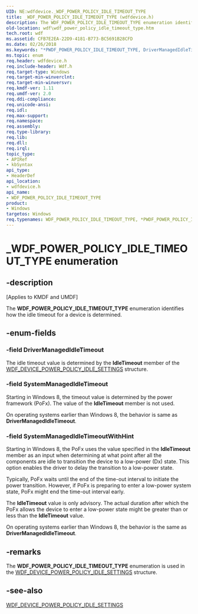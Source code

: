 ```yaml
---
UID: NE:wdfdevice._WDF_POWER_POLICY_IDLE_TIMEOUT_TYPE
title: _WDF_POWER_POLICY_IDLE_TIMEOUT_TYPE (wdfdevice.h)
description: The WDF_POWER_POLICY_IDLE_TIMEOUT_TYPE enumeration identifies how the idle timeout for a device is determined.
old-location: wdf\wdf_power_policy_idle_timeout_type.htm
tech.root: wdf
ms.assetid: CFB7E2EA-22D9-4181-B773-BC5691B28CFD
ms.date: 02/26/2018
ms.keywords: "*PWDF_POWER_POLICY_IDLE_TIMEOUT_TYPE, DriverManagedIdleTimeout, PWDF_POWER_POLICY_IDLE_TIMEOUT_TYPE, PWDF_POWER_POLICY_IDLE_TIMEOUT_TYPE enumeration pointer, SystemManagedIdleTimeout, SystemManagedIdleTimeoutWithHint, WDF_POWER_POLICY_IDLE_TIMEOUT_TYPE, WDF_POWER_POLICY_IDLE_TIMEOUT_TYPE enumeration, _WDF_POWER_POLICY_IDLE_TIMEOUT_TYPE, kmdf.wdf_power_policy_idle_timeout_type, wdf.wdf_power_policy_idle_timeout_type, wdfdevice/DriverManagedIdleTimeout, wdfdevice/PWDF_POWER_POLICY_IDLE_TIMEOUT_TYPE, wdfdevice/SystemManagedIdleTimeout, wdfdevice/SystemManagedIdleTimeoutWithHint, wdfdevice/WDF_POWER_POLICY_IDLE_TIMEOUT_TYPE"
ms.topic: enum
req.header: wdfdevice.h
req.include-header: Wdf.h
req.target-type: Windows
req.target-min-winverclnt: 
req.target-min-winversvr: 
req.kmdf-ver: 1.11
req.umdf-ver: 2.0
req.ddi-compliance: 
req.unicode-ansi: 
req.idl: 
req.max-support: 
req.namespace: 
req.assembly: 
req.type-library: 
req.lib: 
req.dll: 
req.irql: 
topic_type:
- APIRef
- kbSyntax
api_type:
- HeaderDef
api_location:
- wdfdevice.h
api_name:
- WDF_POWER_POLICY_IDLE_TIMEOUT_TYPE
product:
- Windows
targetos: Windows
req.typenames: WDF_POWER_POLICY_IDLE_TIMEOUT_TYPE, *PWDF_POWER_POLICY_IDLE_TIMEOUT_TYPE
---
```


# _WDF_POWER_POLICY_IDLE_TIMEOUT_TYPE enumeration


## -description


<p class="CCE_Message">[Applies to KMDF and UMDF]</p>


   The <b>WDF_POWER_POLICY_IDLE_TIMEOUT_TYPE</b> enumeration identifies how the idle timeout for a device is determined.


## -enum-fields




### -field DriverManagedIdleTimeout

The idle timeout value is determined by the <b>IdleTimeout</b> member of the <a href="https://msdn.microsoft.com/library/windows/hardware/ff551270">WDF_DEVICE_POWER_POLICY_IDLE_SETTINGS</a> structure.


### -field SystemManagedIdleTimeout

Starting in Windows 8, the timeout value is determined by the power framework (PoFx). The value of the <b>IdleTimeout</b> member is not used.

On operating systems earlier than Windows 8, the behavior is same as <b>DriverManagedIdleTimeout</b>.


### -field SystemManagedIdleTimeoutWithHint

Starting in Windows 8, the PoFx uses the value specified in the <b>IdleTimeout</b> member as an input when determining at what point after all the components are idle to transition the device to a low-power (Dx) state. This option enables the driver to delay the transition to a low-power state.

Typically, PoFx waits until the end of the time-out interval to initiate the power transition. However, if PoFx is preparing to enter a low-power system state, PoFx might end the time-out interval early.

The  <b>IdleTimeout</b> value is only advisory. The actual duration after which the PoFx allows the device to enter a low-power state might be greater than or less than the <b>IdleTimeout</b> value.

On operating systems earlier than Windows 8, the behavior is the same as <b>DriverManagedIdleTimeout</b>.




## -remarks



The <b>WDF_POWER_POLICY_IDLE_TIMEOUT_TYPE</b> enumeration is used in the <a href="https://msdn.microsoft.com/library/windows/hardware/ff551270">WDF_DEVICE_POWER_POLICY_IDLE_SETTINGS</a> structure. 




## -see-also




<a href="https://msdn.microsoft.com/library/windows/hardware/ff551270">WDF_DEVICE_POWER_POLICY_IDLE_SETTINGS</a>
 

 

